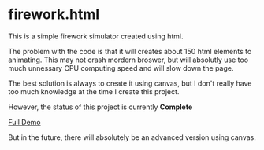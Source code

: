 # firework.html
This is a simple firework simulator created using html.

The problem with the code is that it will creates about 150 html elements to animating. This may not crash mordern broswer, but will absolutly use too much unnessary CPU computing speed and will slow down the page.

The best solution is always to create it using canvas, but I don't really have too much knowledge at the time I create this project.

However, the status of this project is currently **Complete**

[Full Demo](https://codepen.io/caloverys/pen/PoQvjOa)



But in the future, there will absolutely be an advanced version using canvas.



